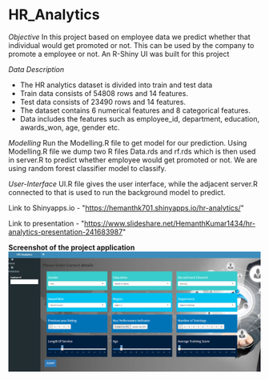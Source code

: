 # HR_Analytics
*Objective*
In this project based on employee data we predict whether that individual would get promoted or not. This can be used by the company to promote a employee or not. An R-Shiny UI was built for this project

*Data Description*
- The HR analytics dataset is divided into train and test data
- Train data consists of 54808 rows and 14 features.
- Test data consists of 23490 rows and 14 features.
- The dataset contains 6 numerical features and 8 categorical features.
- Data includes the features such as employee_id, department, education, awards_won, age, gender etc.


*Modelling*
Run the Modelling.R file to get model for our prediction. Using Modelling.R file we dump two R files Data.rds and rf.rds which is then used in server.R to predict whether employee would get promoted or not. We are using random forest classifier model to classify.

*User-Interface*
UI.R file gives the user interface, while the adjacent server.R connected to that is used to run the background model to predict. 

Link to Shinyapps.io - "https://hemanthk701.shinyapps.io/hr-analytics/"

Link to presentation - "https://www.slideshare.net/HemanthKumar1434/hr-analytics-presentation-241683987"

**Screenshot of the project application**
 ![alt text](ui_screenshot.png)
